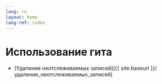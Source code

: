 ```yaml
---
lang: ru
layout: home
lang-ref: index
---
```


# Использование гита

- [Удаление неотслеживаемых записей]({{ site.baseurl }}/удаление_неотслеживаемых_записей)
